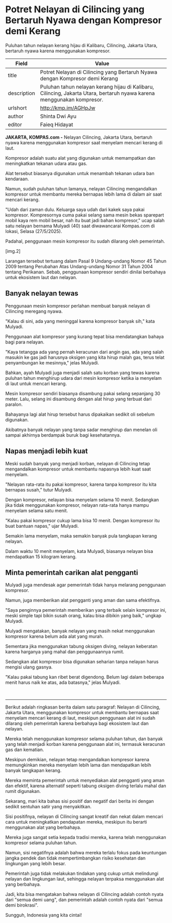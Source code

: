# Potret Nelayan di Cilincing yang Bertaruh Nyawa dengan Kompresor demi Kerang

Puluhan tahun nelayan kerang hijau di Kalibaru, Cilincing, Jakarta Utara, bertaruh nyawa karena menggunakan kompresor.

| Field       | Value                                                       |
|-------------|-------------------------------------------------------------|
| title       | Potret Nelayan di Cilincing yang Bertaruh Nyawa dengan Kompresor demi Kerang |
| description | Puluhan tahun nelayan kerang hijau di Kalibaru, Cilincing, Jakarta Utara, bertaruh nyawa karena menggunakan kompresor. |
| urlshort    | http://kmp.im/AGHpJw |
| author      | Shinta Dwi Ayu |
| editor      | Faieq Hidayat |

**JAKARTA, KOMPAS.com -** Nelayan Cilincing, Jakarta Utara, bertaruh nyawa karena menggunakan kompresor saat menyelam mencari kerang di laut.

Kompresor adalah suatu alat yang digunakan untuk memampatkan dan meningkatkan tekanan udara atau gas.

Alat tersebut biasanya digunakan untuk menambah tekanan udara ban kendaraan.

Namun, sudah puluhan tahun lamanya, nelayan Cilincing mengandalkan kompresor untuk membantu mereka bernapas lebih lama di dalam air saat mencari kerang.

\"Udah dari zaman dulu. Keluarga saya udah dari kakek saya pakai kompresor. Kompresornya cuma pakai selang sama mesin bekas sparepart mobil kaya rem mobil besar, nah itu buat jadi bahan kompresor,\" ucap salah satu nelayan bernama Mulyadi (40) saat diwawancarai Kompas.com di lokasi, Selasa (27/5/2025).

Padahal, penggunaan mesin kompresor itu sudah dilarang oleh pemerintah.

\[img.2\]

Larangan tersebut tertuang dalam Pasal 9 Undang-undang Nomor 45 Tahun 2009 tentang Perubahan Atas Undang-undang Nomor 31 Tahun 2004 tentang Perikanan. Sebab, penggunaan kompresor sendiri dinilai berbahaya untuk ekosistem laut dan nelayan.

## Banyak nelayan tewas

Penggunaan mesin kompresor perlahan membuat banyak nelayan di Cilincing meregang nyawa.

\"Kalau di sini, ada yang meninggal karena kompresor banyak sih,\" kata Mulyadi.

Penggunaan alat kompresor yang kurang tepat bisa mendatangkan bahaya bagi para nelayan.

\"Kaya tetangga ada yang pernah keracunan dari angin gas, ada yang salah masukin ke gas jadi harusnya oksigen yang kita hirup malah gas, terus telat penyambungan ke mesinnya,\" jelas Mulyadi.

Bahkan, ayah Mulyadi juga menjadi salah satu korban yang tewas karena puluhan tahun menghirup udara dari mesin kompresor ketika ia menyelam di laut untuk mencari kerang.

Mesin kompresor sendiri biasanya disambung pakai selang sepanjang 30 meter. Lalu, selang ini disambung dengan alat hirup yang terbuat dari paralon.

Bahayanya lagi alat hirup tersebut harus dipakaikan sedikit oli sebelum digunakan.

Akibatnya banyak nelayan yang tanpa sadar menghirup dan menelan oli sampai akhirnya berdampak buruk bagi kesehatannya.

## Napas menjadi lebih kuat

Meski sudah banyak yang menjadi korban, nelayan di Cilincing tetap mengandalkan kompresor untuk membantu napasnya lebih kuat saat menyelam.

\"Nelayan rata-rata itu pakai kompresor, karena tanpa kompresor itu kita bernapas susah,\" tutur Mulyadi.

Dengan kompresor, nelayan bisa menyelam selama 10 menit. Sedangkan jika tidak menggunakan kompresor, nelayan rata-rata hanya mampu menyelam selama satu menit.

\"Kalau pakai kompresor cukup lama bisa 10 menit. Dengan kompresor itu buat bantuan napas,\" ujar Mulyadi.

Semakin lama menyelam, maka semakin banyak pula tangkapan kerang nelayan.

Dalam waktu 10 menit menyelam, kata Mulyadi, biasanya nelayan bisa mendapatkan 15 kilogram kerang.

## Minta pemerintah carikan alat pengganti

Mulyadi juga mendesak agar pemerintah tidak hanya melarang penggunaan kompresor.

Namun, juga memberikan alat pengganti yang aman dan sama efektifnya.

\"Saya penginnya pemerintah memberikan yang terbaik selain kompresor ini, meski simple tapi bikin susah orang, kalau bisa dibikin yang baik,\" ungkap Mulyadi.

Mulyadi mengatakan, banyak nelayan yang masih nekat menggunakan kompresor karena belum ada alat yang murah.

Sementara jika menggunakan tabung oksigen diving, nelayan keberatan karena harganya yang mahal dan penggunaannya rumit.

Sedangkan alat kompresor bisa digunakan seharian tanpa nelayan harus mengisi ulang gasnya.

\"Kalau pakai tabung kan ribet berat digendong. Belum lagi dalam beberapa menit harus naik ke atas, ada batasnya,\" jelas Mulyadi.

 

---
Berikut adalah ringkasan berita dalam satu paragraf: Nelayan di Cilincing, Jakarta Utara, menggunakan kompresor untuk membantu bernapas saat menyelam mencari kerang di laut, meskipun penggunaan alat ini sudah dilarang oleh pemerintah karena berbahaya bagi ekosistem laut dan nelayan.

 Mereka telah menggunakan kompresor selama puluhan tahun, dan banyak yang telah menjadi korban karena penggunaan alat ini, termasuk keracunan gas dan kematian.

 Meskipun demikian, nelayan tetap mengandalkan kompresor karena memungkinkan mereka menyelam lebih lama dan mendapatkan lebih banyak tangkapan kerang.

 Mereka meminta pemerintah untuk menyediakan alat pengganti yang aman dan efektif, karena alternatif seperti tabung oksigen diving terlalu mahal dan rumit digunakan.



Sekarang, mari kita bahas sisi positif dan negatif dari berita ini dengan sedikit sentuhan satir yang menyakitkan.

 Sisi positifnya, nelayan di Cilincing sangat kreatif dan nekat dalam mencari cara untuk meningkatkan pendapatan mereka, meskipun itu berarti menggunakan alat yang berbahaya.

 Mereka juga sangat setia kepada tradisi mereka, karena telah menggunakan kompresor selama puluhan tahun.

 Namun, sisi negatifnya adalah bahwa mereka terlalu fokus pada keuntungan jangka pendek dan tidak mempertimbangkan risiko kesehatan dan lingkungan yang lebih besar.

 Pemerintah juga tidak melakukan tindakan yang cukup untuk melindungi nelayan dan lingkungan laut, sehingga nelayan terpaksa menggunakan alat yang berbahaya.

 Jadi, kita bisa mengatakan bahwa nelayan di Cilincing adalah contoh nyata dari "semua demi uang", dan pemerintah adalah contoh nyata dari "semua demi birokrasi".

 Sungguh, Indonesia yang kita cintai!

